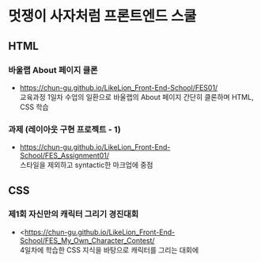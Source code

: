 # 멋쟁이 사자처럼 프론트엔드 스쿨
## HTML
### 바울랩 About 페이지 클론
* https://chun-gu.github.io/LikeLion_Front-End-School/FES01/   
교육과정 1일차 수업의 일환으로 바울랩의 About 페이지 간단히 클론하며 HTML, CSS 학습

### 과제 (레이아웃 구현 프로젝트 - 1)
* https://chun-gu.github.io/LikeLion_Front-End-School/FES_Assignment01/   
스타일을 제외하고 syntactic한 마크업에 중점

## CSS
### 제1회 자신만의 캐릭터 그리기 경진대회
* <https://chun-gu.github.io/LikeLion_Front-End-School/FES_My_Own_Character_Contest/   
4일차에 학습한 CSS 지식을 바탕으로 캐릭터를 그리는 대회에 
